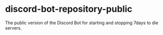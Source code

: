 # discord-bot-repository-public
The public version of the Discord Bot for starting and stopping 7days to die servers.
